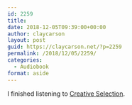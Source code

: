 ```yaml
---
id: 2259
title: 
date: 2018-12-05T09:39:00+00:00
author: claycarson
layout: post
guid: https://claycarson.net/?p=2259
permalink: /2018/12/05/2259/
categories:
  - Audiobook
format: aside
---
```

I finished listening to [Creative Selection](https://www.audible.com/pd/Creative-Selection-Audiobook/B07D416JT3).
<!--more-->
